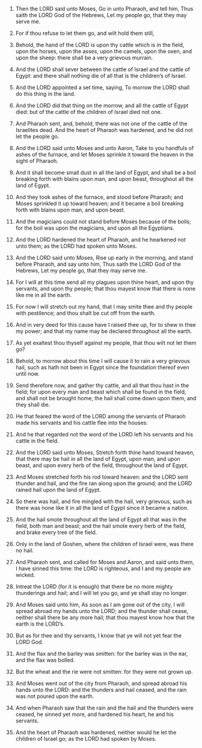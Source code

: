 1. Then the LORD said unto Moses, Go in unto Pharaoh, and tell him,
Thus saith the LORD God of the Hebrews, Let my people go, that they
may serve me.

2. For if thou refuse to let them go, and wilt hold them still,

3. Behold, the hand of the LORD is upon thy cattle which is in the field,
upon the horses, upon the asses, upon the camels, upon the oxen, and
upon the sheep: there shall be a very grievous murrain.

4. And the LORD shall sever between the cattle of Israel and the
cattle of Egypt: and there shall nothing die of all that is the
children’s of Israel.

5. And the LORD appointed a set time, saying, To morrow the LORD
shall do this thing in the land.

6. And the LORD did that thing on the morrow, and all the cattle of
Egypt died: but of the cattle of the children of Israel died not one.

7. And Pharaoh sent, and, behold, there was not one of the cattle of
the Israelites dead. And the heart of Pharaoh was hardened, and he did
not let the people go.

8. And the LORD said unto Moses and unto Aaron, Take to you handfuls
of ashes of the furnace, and let Moses sprinkle it toward the heaven
in the sight of Pharaoh.

9. And it shall become small dust in all the land of Egypt, and shall
be a boil breaking forth with blains upon man, and upon beast,
throughout all the land of Egypt.

10. And they took ashes of the furnace, and stood before Pharaoh; and
Moses sprinkled it up toward heaven; and it became a boil breaking
forth with blains upon man, and upon beast.

11. And the magicians could not stand before Moses because of the
boils; for the boil was upon the magicians, and upon all the
Egyptians.

12. And the LORD hardened the heart of Pharaoh, and he hearkened not
unto them; as the LORD had spoken unto Moses.

13. And the LORD said unto Moses, Rise up early in the morning, and
stand before Pharaoh, and say unto him, Thus saith the LORD God of the
Hebrews, Let my people go, that they may serve me.

14. For I will at this time send all my plagues upon thine heart, and
upon thy servants, and upon thy people; that thou mayest know that
there is none like me in all the earth.

15. For now I will stretch out my hand, that I may smite thee and thy
people with pestilence; and thou shalt be cut off from the earth.

16. And in very deed for this cause have I raised thee up, for to
shew in thee my power; and that my name may be declared throughout all
the earth.

17. As yet exaltest thou thyself against my people, that thou wilt
not let them go?

18. Behold, to morrow about this time I will cause
it to rain a very grievous hail, such as hath not been in Egypt since
the foundation thereof even until now.

19. Send therefore now, and gather thy cattle, and all that thou hast
in the field; for upon every man and beast which shall be found in the
field, and shall not be brought home, the hail shall come down upon
them, and they shall die.

20. He that feared the word of the LORD among the servants of Pharaoh
made his servants and his cattle flee into the houses:

21. And he
that regarded not the word of the LORD left his servants and his
cattle in the field.

22. And the LORD said unto Moses, Stretch forth thine hand toward
heaven, that there may be hail in all the land of Egypt, upon man, and
upon beast, and upon every herb of the field, throughout the land of
Egypt.

23. And Moses stretched forth his rod toward heaven: and the LORD
sent thunder and hail, and the fire ran along upon the ground; and the
LORD rained hail upon the land of Egypt.

24. So there was hail, and fire mingled with the hail, very grievous,
such as there was none like it in all the land of Egypt since it
became a nation.

25. And the hail smote throughout all the land of Egypt all that was
in the field, both man and beast; and the hail smote every herb of the
field, and brake every tree of the field.

26. Only in the land of Goshen, where the children of Israel were,
was there no hail.

27. And Pharaoh sent, and called for Moses and Aaron, and said unto
them, I have sinned this time: the LORD is righteous, and I and my
people are wicked.

28. Intreat the LORD (for it is enough) that there be no more mighty
thunderings and hail; and I will let you go, and ye shall stay no
longer.

29. And Moses said unto him, As soon as I am gone out of the city, I
will spread abroad my hands unto the LORD; and the thunder shall
cease, neither shall there be any more hail; that thou mayest know how
that the earth is the LORD’s.

30. But as for thee and thy servants, I know that ye will not yet
fear the LORD God.

31. And the flax and the barley was smitten: for the barley was in
the ear, and the flax was bolled.

32. But the wheat and the rie were not smitten: for they were not
grown up.

33. And Moses went out of the city from Pharaoh, and spread abroad
his hands unto the LORD: and the thunders and hail ceased, and the
rain was not poured upon the earth.

34. And when Pharaoh saw that the rain and the hail and the thunders
were ceased, he sinned yet more, and hardened his heart, he and his
servants.

35. And the heart of Pharaoh was hardened, neither would he let the
children of Israel go; as the LORD had spoken by Moses.